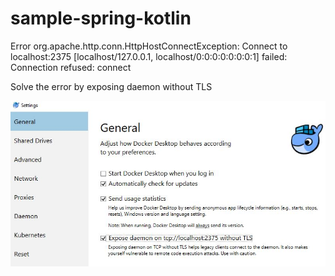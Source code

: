 # sample-spring-kotlin

Error org.apache.http.conn.HttpHostConnectException: Connect to localhost:2375 [localhost/127.0.0.1, localhost/0:0:0:0:0:0:0:1] failed: Connection refused: connect

Solve the error by exposing daemon without TLS

![Screenshot](connect_error_2.jpg)

